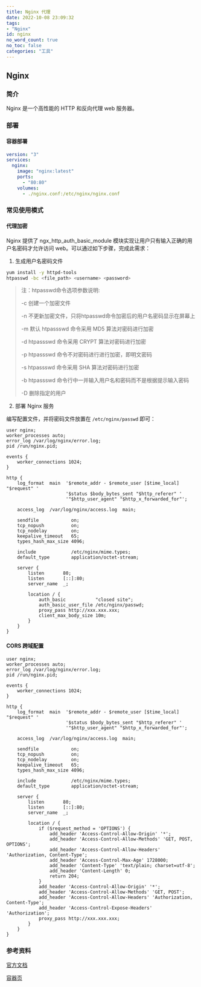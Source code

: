 ```yaml
---
title: Nginx 代理
date: 2022-10-08 23:09:32
tags:
- "Nginx"
id: nginx
no_word_count: true
no_toc: false
categories: "工具"
---
```


## Nginx

### 简介

Nginx 是一个高性能的 HTTP 和反向代理 web 服务器。

### 部署

#### 容器部署

```yaml
version: "3"
services:
  nginx:
    image: "nginx:latest" 
    ports:
      - "80:80"
    volumes:
      - ./nginx.conf:/etc/nginx/nginx.conf
```

### 常见使用模式

#### 代理加密

Nginx 提供了 ngx_http_auth_basic_module 模块实现让用户只有输入正确的用户名密码才允许访问 web。可以通过如下步骤，完成此需求：

1. 生成用户名密码文件

```bash
yum install -y httpd-tools
htpasswd -bc <file_path> <username> <password>
```

> 注：htpasswd命令选项参数说明:
> 
> -c 创建一个加密文件
> 
> -n 不更新加密文件，只将htpasswd命令加密后的用户名密码显示在屏幕上
> 
> -m 默认 htpassswd 命令采用 MD5 算法对密码进行加密
> 
> -d htpassswd 命令采用 CRYPT 算法对密码进行加密
> 
> -p htpassswd 命令不对密码进行进行加密，即明文密码
> 
> -s htpassswd 命令采用 SHA 算法对密码进行加密
> 
> -b htpassswd 命令行中一并输入用户名和密码而不是根据提示输入密码
> 
> -D 删除指定的用户

2. 部署 Nginx 服务

编写配置文件，并将密码文件放置在 `/etc/nginx/passwd` 即可：

```text
user nginx;
worker_processes auto;
error_log /var/log/nginx/error.log;
pid /run/nginx.pid;

events {
    worker_connections 1024;
}

http {
    log_format  main  '$remote_addr - $remote_user [$time_local] "$request" '
                      '$status $body_bytes_sent "$http_referer" '
                      '"$http_user_agent" "$http_x_forwarded_for"';

    access_log  /var/log/nginx/access.log  main;

    sendfile            on;
    tcp_nopush          on;
    tcp_nodelay         on;
    keepalive_timeout   65;
    types_hash_max_size 4096;

    include             /etc/nginx/mime.types;
    default_type        application/octet-stream;

    server {
        listen       80;
        listen       [::]:80;
        server_name  _;

        location / {
            auth_basic           "closed site";
            auth_basic_user_file /etc/nginx/passwd;
            proxy_pass http://xxx.xxx.xxx;
            client_max_body_size 10m;
        }
    }
}
```

#### CORS 跨域配置

```text
user nginx;
worker_processes auto;
error_log /var/log/nginx/error.log;
pid /run/nginx.pid;

events {
    worker_connections 1024;
}

http {
    log_format  main  '$remote_addr - $remote_user [$time_local] "$request" '
                      '$status $body_bytes_sent "$http_referer" '
                      '"$http_user_agent" "$http_x_forwarded_for"';

    access_log  /var/log/nginx/access.log  main;

    sendfile            on;
    tcp_nopush          on;
    tcp_nodelay         on;
    keepalive_timeout   65;
    types_hash_max_size 4096;

    include             /etc/nginx/mime.types;
    default_type        application/octet-stream;

    server {
        listen       80;
        listen       [::]:80;
        server_name  _;

        location / {
            if ($request_method = 'OPTIONS') {
                add_header 'Access-Control-Allow-Origin' '*';
                add_header 'Access-Control-Allow-Methods' 'GET, POST, OPTIONS';
                add_header 'Access-Control-Allow-Headers' 'Authorization, Content-Type';
                add_header 'Access-Control-Max-Age' 1728000;
                add_header 'Content-Type' 'text/plain; charset=utf-8';
                add_header 'Content-Length' 0;
                return 204;
            }
            add_header 'Access-Control-Allow-Origin' '*';
            add_header 'Access-Control-Allow-Methods' 'GET, POST';
            add_header 'Access-Control-Allow-Headers' 'Authorization, Content-Type';
            add_header 'Access-Control-Expose-Headers' 'Authorization';
            proxy_pass http://xxx.xxx.xxx;
        }
    }
}
```

### 参考资料

[官方文档](http://nginx.org/en/docs/)

[容器页](https://hub.docker.com/_/nginx)
